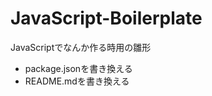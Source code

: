 JavaScript-Boilerplate
======================

JavaScriptでなんか作る時用の雛形

* package.jsonを書き換える
* README.mdを書き換える

